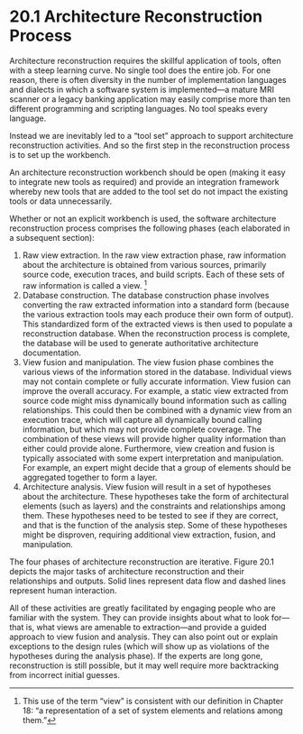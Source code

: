 20.1 Architecture Reconstruction Process
===

Architecture reconstruction requires the skillful application of tools, often with a steep learning curve. No single tool does the entire job. For one reason, there is often diversity in the number of implementation languages and dialects in which a software system is implemented—a mature MRI scanner or a legacy banking application may easily comprise more than ten different programming and scripting languages. No tool speaks every language.

Instead we are inevitably led to a “tool set” approach to support architecture reconstruction activities. And so the first step in the reconstruction process is to set up the workbench.

An architecture reconstruction workbench should be open (making it easy to integrate new tools as required) and provide an integration framework whereby new tools that are added to the tool set do not impact the existing tools or data unnecessarily.

Whether or not an explicit workbench is used, the software architecture reconstruction process comprises the following phases (each elaborated in a subsequent section):

1. Raw view extraction. In the raw view extraction phase, raw information about the architecture is obtained from various sources, primarily source code, execution traces, and build scripts. Each of these sets of raw information is called a view. [^1]
2. Database construction. The database construction phase involves converting the raw extracted information into a standard form (because the various extraction tools may each produce their own form of output). This standardized form of the extracted views is then used to populate a reconstruction database. When the reconstruction process is complete, the database will be used to generate authoritative architecture documentation.
3. View fusion and manipulation. The view fusion phase combines the various views of the information stored in the database. Individual views may not contain complete or fully accurate information. View fusion can improve the overall accuracy. For example, a static view extracted from source code might miss dynamically bound information such as calling relationships. This could then be combined with a dynamic view from an execution trace, which will capture all dynamically bound calling information, but which may not provide complete coverage. The combination of these views will provide higher quality information than either could provide alone. Furthermore, view creation and fusion is typically associated with some expert interpretation and manipulation. For example, an expert might decide that a group of elements should be aggregated together to form a layer.
4. Architecture analysis. View fusion will result in a set of hypotheses about the architecture. These hypotheses take the form of architectural elements (such as layers) and the constraints and relationships among them. These hypotheses need to be tested to see if they are correct, and that is the function of the analysis step. Some of these hypotheses might be disproven, requiring additional view extraction, fusion, and manipulation.

The four phases of architecture reconstruction are iterative. Figure 20.1 depicts the major tasks of architecture reconstruction and their relationships and outputs. Solid lines represent data flow and dashed lines represent human interaction.

All of these activities are greatly facilitated by engaging people who are familiar with the system. They can provide insights about what to look for—that is, what views are amenable to extraction—and provide a guided approach to view fusion and analysis. They can also point out or explain exceptions to the design rules (which will show up as violations of the hypotheses during the analysis phase). If the experts are long gone, reconstruction is still possible, but it may well require more backtracking from incorrect initial guesses.

[^1]: This use of the term “view” is consistent with our definition in Chapter 18: “a representation of a set of system elements and relations among them.”

